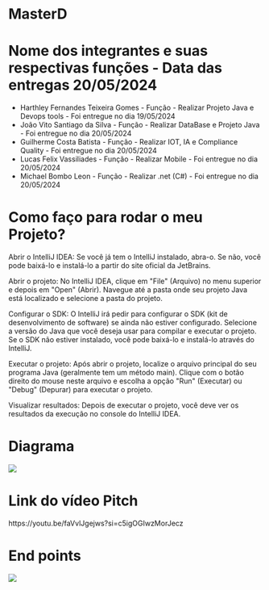 # MasterD

<h1>Nome dos integrantes e suas respectivas funções -  Data das entregas 20/05/2024</h1>
<ul>
  <li>Harthley Fernandes Teixeira Gomes -  Função -  Realizar Projeto Java e Devops tools - Foi entregue no dia 19/05/2024</li>
  <li>João Vito Santiago da Silva - Função -  Realizar DataBase e Projeto Java - Foi entregue no dia 20/05/2024</li>
  <li>Guilherme Costa Batista - Função - Realizar IOT, IA e Compliance Quality - Foi entregue no dia 20/05/2024</li>
  <li>Lucas Felix Vassiliades - Função - Realizar Mobile - Foi entregue no dia 20/05/2024</li>
  <li>Michael Bombo Leon - Função - Realizar .net (C#) - Foi entregue no dia 20/05/2024</li>
</ul>

<h1>Como faço para rodar o meu Projeto?</h1>

<p>Abrir o IntelliJ IDEA: Se você já tem o IntelliJ instalado, abra-o. Se não, você pode baixá-lo e instalá-lo a partir do site oficial da JetBrains.

Abrir o projeto: No IntelliJ IDEA, clique em "File" (Arquivo) no menu superior e depois em "Open" (Abrir). Navegue até a pasta onde seu projeto Java está localizado e selecione a pasta do projeto.

Configurar o SDK: O IntelliJ irá pedir para configurar o SDK (kit de desenvolvimento de software) se ainda não estiver configurado. Selecione a versão do Java que você deseja usar para compilar e executar o projeto. Se o SDK não estiver instalado, você pode baixá-lo e instalá-lo através do IntelliJ.

Executar o projeto: Após abrir o projeto, localize o arquivo principal do seu programa Java (geralmente tem um método main). Clique com o botão direito do mouse neste arquivo e escolha a opção "Run" (Executar) ou "Debug" (Depurar) para executar o projeto.

Visualizar resultados: Depois de executar o projeto, você deve ver os resultados da execução no console do IntelliJ IDEA.</p>

<h1>Diagrama</h1>

<img src="documentacao/diagrama.png">

<h1>Link do vídeo Pitch</h1>
<p>https://youtu.be/faVvlJgejws?si=c5igOGIwzMorJecz</p>

<h1>End points</h1>

<img src="documentacao/img.png">
